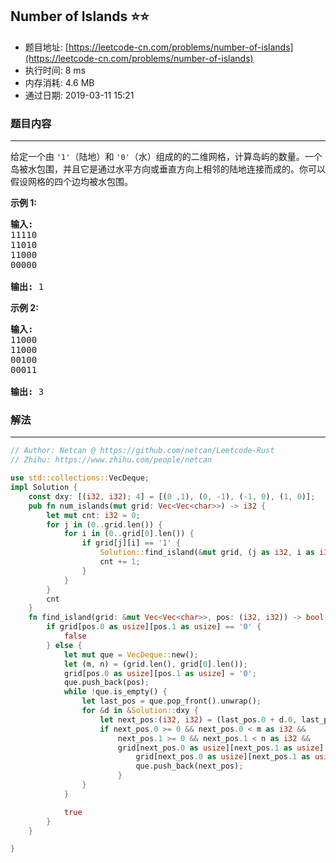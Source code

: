 ## Number of Islands :star::star:
- 题目地址: [https://leetcode-cn.com/problems/number-of-islands](https://leetcode-cn.com/problems/number-of-islands)
- 执行时间: 8 ms 
- 内存消耗: 4.6 MB
- 通过日期: 2019-03-11 15:21

### 题目内容
---
<p>给定一个由 <code>'1'</code>（陆地）和 <code>'0'</code>（水）组成的的二维网格，计算岛屿的数量。一个岛被水包围，并且它是通过水平方向或垂直方向上相邻的陆地连接而成的。你可以假设网格的四个边均被水包围。</p>

<p><strong>示例 1:</strong></p>

<pre><strong>输入:</strong>
11110
11010
11000
00000

<strong>输出:</strong> 1
</pre>

<p><strong>示例 2:</strong></p>

<pre><strong>输入:</strong>
11000
11000
00100
00011

<strong>输出: </strong>3
</pre>


### 解法
---
```rust
// Author: Netcan @ https://github.com/netcan/Leetcode-Rust
// Zhihu: https://www.zhihu.com/people/netcan

use std::collections::VecDeque;
impl Solution {
    const dxy: [(i32, i32); 4] = [(0 ,1), (0, -1), (-1, 0), (1, 0)];
    pub fn num_islands(mut grid: Vec<Vec<char>>) -> i32 {
        let mut cnt: i32 = 0;
        for j in (0..grid.len()) {
            for i in (0..grid[0].len()) {
                if grid[j][i] == '1' {
                    Solution::find_island(&mut grid, (j as i32, i as i32));
                    cnt += 1;
                }
            }
        }
        cnt
    }
    fn find_island(grid: &mut Vec<Vec<char>>, pos: (i32, i32)) -> bool {
        if grid[pos.0 as usize][pos.1 as usize] == '0' {
            false
        } else {
            let mut que = VecDeque::new();
            let (m, n) = (grid.len(), grid[0].len());
            grid[pos.0 as usize][pos.1 as usize] = '0';
            que.push_back(pos);
            while !que.is_empty() {
                let last_pos = que.pop_front().unwrap();
                for &d in &Solution::dxy {
                    let next_pos:(i32, i32) = (last_pos.0 + d.0, last_pos.1 + d.1);
                    if next_pos.0 >= 0 && next_pos.0 < m as i32 &&
                        next_pos.1 >= 0 && next_pos.1 < n as i32 && 
                        grid[next_pos.0 as usize][next_pos.1 as usize] == '1' {
                            grid[next_pos.0 as usize][next_pos.1 as usize] = '0';
                            que.push_back(next_pos);
                        }
                }
            }

            true
        }
    }

}


```